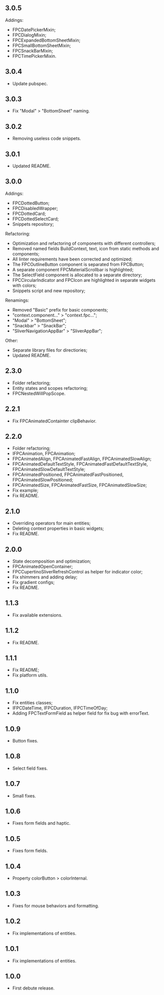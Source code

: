 ## 3.0.5
Addings:
* FPCDatePickerMixin;
* FPCDialogMixin;
* FPCExpandedBottomSheetMixin;
* FPCSmallBottomSheetMixin;
* FPCSnackBarMixin;
* FPCTimePickerMixin.

## 3.0.4
* Update pubspec.

## 3.0.3
* Fix "Modal" > "BottomSheet" naming.

## 3.0.2
* Removing useless code snippets.

## 3.0.1
* Updated README.

## 3.0.0
Addings:
* FPCDottedButton;
* FPCDisabledWrapper;
* FPCDottedCard;
* FPCDottedSelectCard;
* Snippets repository;

Refactoring:
* Optimization and refactoring of components with different controllers;
* Removed named fields BuildContext, text, icon from static methods and components;
* All linter requirements have been corrected and optimized;
* The FPCOutlineButton component is separated from FPCButton;
* A separate component FPCMaterialScrollbar is highlighted;
* The SelectField component is allocated to a separate directory;
* FPCCircularIndicator and FPCIcon are highlighted in separate widgets with colors;
* Snippets script and new repository;

Renamings:
* Removed "Basic" prefix for basic components;
* "context.component..." > "context.fpc...";
* "Modal" > "BottomSheet";
* "Snackbar" > "SnackBar";
* "SliverNavigationAppBar" > "SliverAppBar";

Other:
* Separate library files for directiories;
* Updated README.

## 2.3.0
* Folder refactoring;
* Entity states and scopes refactoring;
* FPCNestedWillPopScope.

## 2.2.1
* Fix FPCAnimatedContainter clipBehavior.

## 2.2.0
* Folder refactoring;
* IFPCAnimation, FPCAnimation;
* FPCAnimatedAlign, FPCAnimatedFastAlign, FPCAnimatedSlowAlign;
* FPCAnimatedDefaultTextStyle, FPCAnimatedFastDefaultTextStyle, FPCAnimatedSlowDefaultTextStyle;
* FPCAnimatedPositioned, FPCAnimatedFastPositioned, FPCAnimatedSlowPositioned;
* FPCAnimatedSize, FPCAnimatedFastSize, FPCAnimatedSlowSize;
* Fix example;
* Fix README.

## 2.1.0
* Overriding operators for main entities;
* Deleting context properties in basic widgets;
* Fix README.

## 2.0.0
* State decomposition and optimization;
* FPCAnimatedOpenContainer;
* FPCCupertinoSliverRefreshControl as helper for indicator color;
* Fix shimmers and adding delay;
* Fix gradient configs;
* Fix README.

## 1.1.3
* Fix available extensions.

## 1.1.2
* Fix README.

## 1.1.1
* Fix README;
* Fix platform utils.

## 1.1.0
* Fix entities classes;
* IFPCDateTime, IFPCDuration, IFPCTimeOfDay;
* Adding FPCTextFormField as helper field for fix bug with errorText.

## 1.0.9
* Button fixes.

## 1.0.8
* Select field fixes.

## 1.0.7
* Small fixes.

## 1.0.6
* Fixes form fields and haptic.

## 1.0.5
* Fixes form fields.

## 1.0.4
* Property colorButton > colorInternal.

## 1.0.3
* Fixes for mouse behaviors and formatting.

## 1.0.2
* Fix implementations of entities.

## 1.0.1
* Fix implementations of entities.

## 1.0.0
* First debute release.
